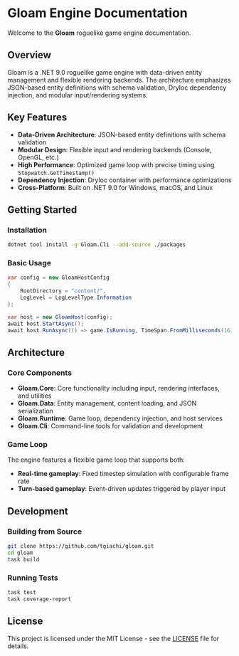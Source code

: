 # Gloam Engine Documentation

Welcome to the **Gloam** roguelike game engine documentation.

## Overview

Gloam is a .NET 9.0 roguelike game engine with data-driven entity management and flexible rendering backends. The architecture emphasizes JSON-based entity definitions with schema validation, DryIoc dependency injection, and modular input/rendering systems.

## Key Features

- **Data-Driven Architecture**: JSON-based entity definitions with schema validation
- **Modular Design**: Flexible input and rendering backends (Console, OpenGL, etc.)
- **High Performance**: Optimized game loop with precise timing using `Stopwatch.GetTimestamp()`
- **Dependency Injection**: DryIoc container with performance optimizations
- **Cross-Platform**: Built on .NET 9.0 for Windows, macOS, and Linux

## Getting Started

### Installation

```bash
dotnet tool install -g Gloam.Cli --add-source ./packages
```

### Basic Usage

```csharp
var config = new GloamHostConfig
{
    RootDirectory = "content/",
    LogLevel = LogLevelType.Information
};

var host = new GloamHost(config);
await host.StartAsync();
await host.RunAsync(() => game.IsRunning, TimeSpan.FromMilliseconds(16), ct);
```

## Architecture

### Core Components

- **Gloam.Core**: Core functionality including input, rendering interfaces, and utilities  
- **Gloam.Data**: Entity management, content loading, and JSON serialization
- **Gloam.Runtime**: Game loop, dependency injection, and host services
- **Gloam.Cli**: Command-line tools for validation and development

### Game Loop

The engine features a flexible game loop that supports both:
- **Real-time gameplay**: Fixed timestep simulation with configurable frame rate
- **Turn-based gameplay**: Event-driven updates triggered by player input

## Development

### Building from Source

```bash
git clone https://github.com/tgiachi/gloam.git
cd gloam
task build
```

### Running Tests

```bash
task test
task coverage-report
```

## License

This project is licensed under the MIT License - see the [LICENSE](https://github.com/tgiachi/gloam/blob/main/LICENSE) file for details.